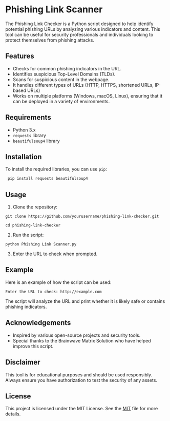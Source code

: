 
# Phishing Link Scanner

The Phishing Link Checker is a Python script designed to help identify potential phishing URLs by analyzing various indicators and content. This tool can be useful for security professionals and individuals looking to protect themselves from phishing attacks.


## Features

- Checks for common phishing indicators in the URL.
- Identifies suspicious Top-Level Domains (TLDs).
- Scans for suspicious content in the webpage.
- It handles different types of URLs (HTTP, HTTPS, shortened URLs, IP-based URLs)
- Works on multiple platforms (Windows, macOS, Linux), ensuring that it can be deployed in a variety of environments.


## Requirements

- Python 3.x
- `requests` library
- `beautifulsoup4` library

## Installation

To install the required libraries, you can use `pip`:

```bash
 pip install requests beautifulsoup4

```



## Usage
1. Clone the repository:

```
git clone https://github.com/yourusername/phishing-link-checker.git
```
```
cd phishing-link-checker
```
2. Run the script:
```
python Phishing Link Scanner.py
```
3. Enter the URL to check when prompted.
## Example
Here is an example of how the script can be used:
```
Enter the URL to check: http://example.com
```
The script will analyze the URL and print whether it is likely safe or contains phishing indicators.
## Acknowledgements


- Inspired by various open-source projects and security tools.
- Special thanks to the Brainwave Matrix Solution who have helped improve this script.

## Disclaimer
This tool is for educational purposes and should be used responsibly. Always ensure you have authorization to test the security of any assets.
## License

This project is licensed under the MIT License. See the [MIT](https://choosealicense.com/licenses/mit/) file for more details.

